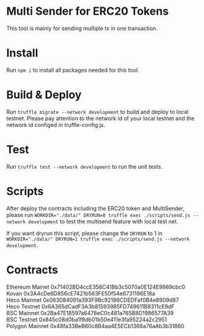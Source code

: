 # Multi Sender for ERC20 Tokens

This tool is mainly for sending multiple tx in one transaction.

# Install

Run `npm i` to install all packages needed for this tool.

# Build & Deploy

Run `truffle migrate --network development` to build and deploy to local testnet. Please pay attention to the network id of your local testnet and the network id configed in truffle-config.js.

# Test

Run `truffle test --network development` to run the unit tests.

# Scripts

After deploy the contracts including the ERC20 token and MultiSender, please run `WORKDIR="./data/" DRYRUN=0 truffle exec ./scripts/send.js --network development` to test the multisend feature with local test net.

If you want dryrun this script, please change the `DRYRUN` to 1 in `WORKDIR="./data/" DRYRUN=1 truffle exec ./scripts/send.js --network development`.


# Contracts
Ethereum Mainet 0x71402BD4ccE356C41Bb3c5070a0E124E9989cbc0  
Kovan 0x3A4cDe6D856cE7421b563FE50f54e6731196E18a  
Heco Mainnet 0x063084091a393F9Bc92186CDEDFaf0B4e8909d87  
Heco Testnet 0x6A365dCadF3A3b81593985FD749611B8311cE9dF  
BSC Mainnet 0x2Ba47E18597a6478eC0c481a765B8D1986577A39   
BSC Testnet 0x845c08d0ba1f8db01b50e411e3fa95224a2c2951  
Polygon Mainnet 0x48fa33BeB60c8B4aa4E5ECb1366a76aAb3b31880
